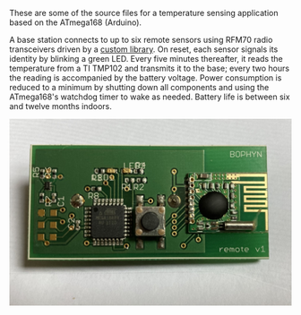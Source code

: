 These are some of the source files for a temperature sensing application based on the ATmega168 (Arduino).

A base station connects to up to six remote sensors using RFM70 radio transceivers driven by a [custom library](https://github.com/rmharris/rfm70).  On reset, each sensor signals its identity by blinking a green LED.  Every five minutes thereafter, it reads the temperature from a TI TMP102 and transmits it to the base;  every two hours the reading is accompanied by the battery voltage.  Power consumption is reduced to a minimum by shutting down all components and using the ATmega168's watchdog timer to wake as needed.  Battery life is between six and twelve months indoors.

![alt text](https://github.com/rmharris/bophyn/blob/master/transmitter.jpg)
